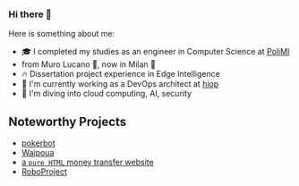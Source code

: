### Hi there 👋

Here is something about me:

- 🎓 I completed my studies as an engineer in Computer Science at [PoliMI](https://polimi.it/)
- from Muro Lucano 🧬, now in Milan 🌆
- 🔥 Dissertation project experience in Edge Intelligence
- 🔭 I'm currently working as a DevOps architect at [hiop](https://hiop.io)
- 🌱 I'm diving into cloud computing, AI, security

## Noteworthy Projects

- [pokerbot](https://github.com/fioreale/pokerbot)
- [Waipoua](https://github.com/fioreale/Waipoua)
- [a `pure HTML` money transfer website](https://github.com/fioreale/pureHTML_TIW2020_money_transfer_website)
- [RoboProject](https://github.com/fioreale/RoboProject)
